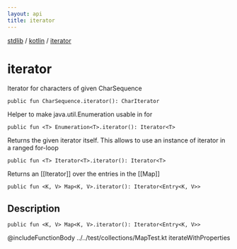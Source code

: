 ```yaml
---
layout: api
title: iterator
---
```

[stdlib](../index.html) / [kotlin](index.html) / [iterator](iterator.html)

# iterator
Iterator for characters of given CharSequence
```
public fun CharSequence.iterator(): CharIterator
```
Helper to make java.util.Enumeration usable in for
```
public fun <T> Enumeration<T>.iterator(): Iterator<T>
```
Returns the given iterator itself. This allows to use an instance of iterator in a ranged for-loop
```
public fun <T> Iterator<T>.iterator(): Iterator<T>
```
Returns an [[Iterator]] over the entries in the [[Map]]
```
public fun <K, V> Map<K, V>.iterator(): Iterator<Entry<K, V>>
```
## Description
```
public fun <K, V> Map<K, V>.iterator(): Iterator<Entry<K, V>>
```
@includeFunctionBody ../../test/collections/MapTest.kt iterateWithProperties

